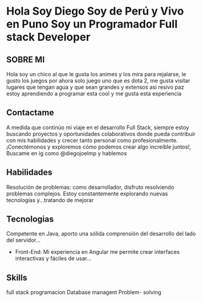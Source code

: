 # Hola Soy Diego Soy de Perú y Vivo en Puno Soy un Programador Full stack Developer
## SOBRE MI

Hola soy un chico al que le gusta los animes y los mira para rejalarse, le gusto los juegos por ahora solo juego uno que es dota 2, me gusta visitar lugares que tengan agua y que sean grandes y extensos asi resivo paz
estoy aprendiendo  a programar esta cool y me gusta esta experiencia
## Contactame
A medida que continúo mi viaje en el desarrollo Full Stack, siempre estoy buscando proyectos y oportunidades colaborativos donde pueda contribuir con mis habilidades y crecer tanto personal como profesionalmente. ¡Conectémonos y exploremos cómo podemos crear algo increíble juntos!, Buscame en ig como @diegojoelmp y hablemos

## Habilidades 
Resolución de problemas: como desarrollador, disfruto resolviendo problemas complejos. Estoy constantemente explorando nuevas tecnologías y...tratando de mejorar

## Tecnologias
Competente en Java, aporto una sólida comprensión del desarrollo del lado del servidor...
- Front-End: Mi experiencia en Angular me permite crear interfaces interactivas y fáciles de usar...
## Skills  
full stack programacion
Database managent 
Problem- solving
